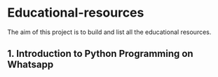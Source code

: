 # Educational-resources
The aim of this project is to build and list all the educational resources.

## 1. Introduction to Python Programming on Whatsapp
